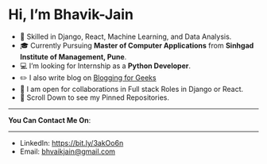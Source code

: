 # Hi, I’m Bhavik-Jain
- 👀 Skilled in Django, React, Machine Learning, and Data Analysis.
- 🎓 Currently Pursuing **Master of Computer Applications** from **Sinhgad Institute of Management, Pune**.
- 💻 I’m looking for Internship as a **Python Developer**.
- ✏️ I also write blog on [Blogging for Geeks]("https://bloggingforgeeks.com/" "Blogging for Geeks")
- 🎯 I am open for collaborations in Full stack Roles in Django or React.
- 📜 Scroll Down to see my Pinned Repositories.
***********
**You Can Contact Me On**:
***********
- LinkedIn: https://bit.ly/3akOo6n
- Email: bhvaikjain@gmail.com
